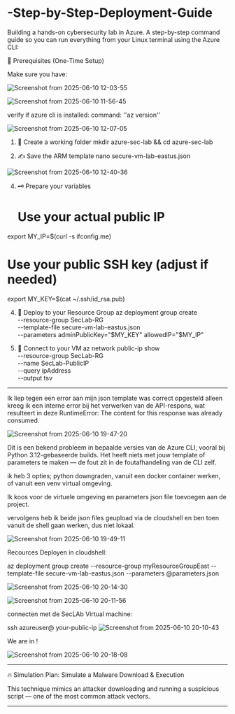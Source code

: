 # -Step-by-Step-Deployment-Guide

Building a hands-on cybersecurity lab in Azure.
A step-by-step command guide so you can run everything from your Linux terminal using the Azure CLI:

🧰 Prerequisites (One-Time Setup)

Make sure you have:

![Screenshot from 2025-06-10 12-03-55](https://github.com/user-attachments/assets/30063914-c0f8-46f6-a2ff-fda16c76562a)

![Screenshot from 2025-06-10 11-56-45](https://github.com/user-attachments/assets/324a6ff3-330f-457b-9254-d59dde9693af)

verify if azure cli is installed:
command: ''az version''

![Screenshot from 2025-06-10 12-07-05](https://github.com/user-attachments/assets/fe369a16-4498-407c-b902-5b779e450cff)

1. 📁 Create a working folder
mkdir azure-sec-lab && cd azure-sec-lab

2. ✍️ Save the ARM template
nano secure-vm-lab-eastus.json

![Screenshot from 2025-06-10 12-40-36](https://github.com/user-attachments/assets/a0ad187d-4f06-4a34-b88f-6be5857aaf77)

4. 🗝️ Prepare your variables
   # Use your actual public IP
export MY_IP=$(curl -s ifconfig.me)

# Use your public SSH key (adjust if needed)
export MY_KEY=$(cat ~/.ssh/id_rsa.pub)

4. 🚀 Deploy to your Resource Group
az deployment group create \
  --resource-group SecLab-RG \
  --template-file secure-vm-lab-eastus.json \
  --parameters adminPublicKey="$MY_KEY" allowedIP="$MY_IP"

5. 🔐 Connect to your VM
   az network public-ip show \
  --resource-group SecLab-RG \
  --name SecLab-PublicIP \
  --query ipAddress \
  --output tsv

_______________________________________________________________________________________________

Ik liep tegen een error aan mijn json template was correct opgesteld alleen kreeg ik een interne error bij het verwerken van de API-respons, wat resulteert in deze RuntimeError:
The content for this response was already consumed.

![Screenshot from 2025-06-10 19-47-20](https://github.com/user-attachments/assets/55fbb5a2-812a-48b4-9a55-2bd76ca1bccb)


Dit is een bekend probleem in bepaalde versies van de Azure CLI, vooral bij Python 3.12-gebaseerde builds. 
Het heeft niets met jouw template of parameters te maken — de fout zit in de foutafhandeling van de CLI zelf.

ik heb 3 opties; python downgraden, vanuit een docker container werken, of vanuit een venv virtual omgeving.

Ik koos voor de virtuele omgeving en parameters json file toevoegen aan de project. 

vervolgens heb ik beide json files geupload via de cloudshell en ben toen vanuit de shell gaan werken, dus niet lokaal. 

![Screenshot from 2025-06-10 19-49-11](https://github.com/user-attachments/assets/1a95a05d-d551-4b82-b980-53dcdd4a836e)


Recources Deployen in cloudshell:

az deployment group create   --resource-group myResourceGroupEast   --template-file secure-vm-lab-eastus.json   --parameters @parameters.json

![Screenshot from 2025-06-10 20-14-30](https://github.com/user-attachments/assets/083a4c3d-f4ec-49ce-a1ff-2cea523dd328)


![Screenshot from 2025-06-10 20-11-56](https://github.com/user-attachments/assets/f3a3d31d-f2fa-45f8-aa90-1289c15705d3)


connecten met de SecLAb Virtual machine:

ssh azureuser@ your-public-ip
![Screenshot from 2025-06-10 20-10-43](https://github.com/user-attachments/assets/0ef3014c-44b2-4d2b-b77d-55a8e48abb4d)


We are in !

![Screenshot from 2025-06-10 20-18-08](https://github.com/user-attachments/assets/d64e2452-ad2d-445c-8ff2-67b9f131059d)

______________________________________________________________________________________________________________________________

🔥 Simulation Plan: Simulate a Malware Download & Execution

This technique mimics an attacker downloading and running a suspicious script — one of the most common attack vectors.

______________________________________________________________________________________________________________________________

